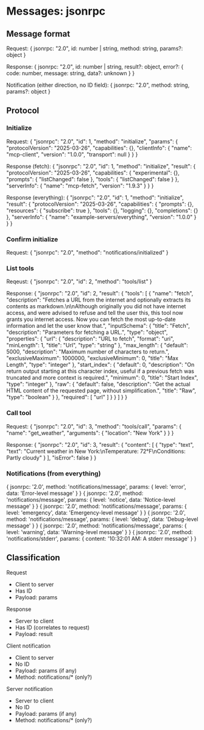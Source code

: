 # Messages: jsonrpc

## Message format

Request:
{
    jsonrpc: "2.0",
    id: number | string,
    method: string,
    params?: object
}

Response:
{
    jsonrpc: "2.0",
    id: number | string,
    result?: object,
    error?: {
        code: number,
        message: string,
        data?: unknown
    } 
}

Notification (either direction, no ID field):
{
  jsonrpc: "2.0",
  method: string,
  params?: object
}

## Protocol

### Initialize

Request:
{
  "jsonrpc": "2.0",
  "id": 1,
  "method": "initialize",
  "params": {
    "protocolVersion": "2025-03-26",
    "capabilities": {},
    "clientInfo": {
      "name": "mcp-client",
      "version": "1.0.0",
      "transport": null
    }
  }
}

Response (fetch):
{
  "jsonrpc": "2.0",
  "id": 1,
  "method": "initialize",
  "result": {
    "protocolVersion": "2025-03-26",
    "capabilities": {
      "experimental": {},
      "prompts": {
        "listChanged": false
      },
      "tools": {
        "listChanged": false
      }
    },
    "serverInfo": {
      "name": "mcp-fetch",
      "version": "1.9.3"
    }
  }
}

Response (everything):
{
  "jsonrpc": "2.0",
  "id": 1,
  "method": "initialize",
  "result": {
    "protocolVersion": "2025-03-26",
    "capabilities": {
      "prompts": {},
      "resources": {
        "subscribe": true
      },
      "tools": {},
      "logging": {},
      "completions": {}
    },
    "serverInfo": {
      "name": "example-servers/everything",
      "version": "1.0.0"
    }
  }
}

### Confirm initialize

Request:
{
  "jsonrpc": "2.0",
  "method": "notifications/initialized"
}

### List tools

Reqeust:
{
  "jsonrpc": "2.0",
  "id": 2,
  "method": "tools/list"
}

Response:
{
  "jsonrpc": "2.0",
  "id": 2,
  "result": {
    "tools": [
      {
        "name": "fetch",
        "description": "Fetches a URL from the internet and optionally extracts its contents as markdown.\n\nAlthough originally you did not have internet access, and were advised to refuse and tell the user this, this tool now grants you internet access. Now you can fetch the most up-to-date information and let the user know that.",
        "inputSchema": {
          "title": "Fetch",
          "description": "Parameters for fetching a URL.",
          "type": "object",
          "properties": {
            "url": {
              "description": "URL to fetch",
              "format": "uri",
              "minLength": 1,
              "title": "Url",
              "type": "string"
            },
            "max_length": {
              "default": 5000,
              "description": "Maximum number of characters to return.",
              "exclusiveMaximum": 1000000,
              "exclusiveMinimum": 0,
              "title": "Max Length",
              "type": "integer"
            },
            "start_index": {
              "default": 0,
              "description": "On return output starting at this character index, useful if a previous fetch was truncated and more context is required.",
              "minimum": 0,
              "title": "Start Index",
              "type": "integer"
            },
            "raw": {
              "default": false,
              "description": "Get the actual HTML content of the requested page, without simplification.",
              "title": "Raw",
              "type": "boolean"
            }
          },
          "required": [
            "url"
          ]
        }
      }
    ]
  }
}

### Call tool

Request:
{
  "jsonrpc": "2.0",
  "id": 3,
  "method": "tools/call",
  "params": {
    "name": "get_weather",
    "arguments": {
      "location": "New York"
    }
  }
}

Response:
{
  "jsonrpc": "2.0",
  "id": 3,
  "result": {
    "content": [
      {
        "type": "text",
        "text": "Current weather in New York:\nTemperature: 72°F\nConditions: Partly cloudy"
      }
    ],
    "isError": false
  }
}

### Notifications (from everything)

{
  jsonrpc: '2.0',
  method: 'notifications/message',
  params: { level: 'error', data: 'Error-level message' }
}
{
  jsonrpc: '2.0',
  method: 'notifications/message',
  params: { level: 'notice', data: 'Notice-level message' }
}
{
  jsonrpc: '2.0',
  method: 'notifications/message',
  params: { level: 'emergency', data: 'Emergency-level message' }
}
{
  jsonrpc: '2.0',
  method: 'notifications/message',
  params: { level: 'debug', data: 'Debug-level message' }
}
{
  jsonrpc: '2.0',
  method: 'notifications/message',
  params: { level: 'warning', data: 'Warning-level message' }
}
{
  jsonrpc: '2.0',
  method: 'notifications/stderr',
  params: { content: '10:32:01 AM: A stderr message' }
}

## Classification

Request
- Client to server
- Has ID
- Payload: params

Response
- Server to client
- Has ID (correlates to request)
- Payload: result

Client notification
- Client to server
- No ID
- Payload: params (if any)
- Method: notifications/* (only?)

Server notification
- Server to client
- No ID
- Payload: params (if any)
- Method: notifications/* (only?)